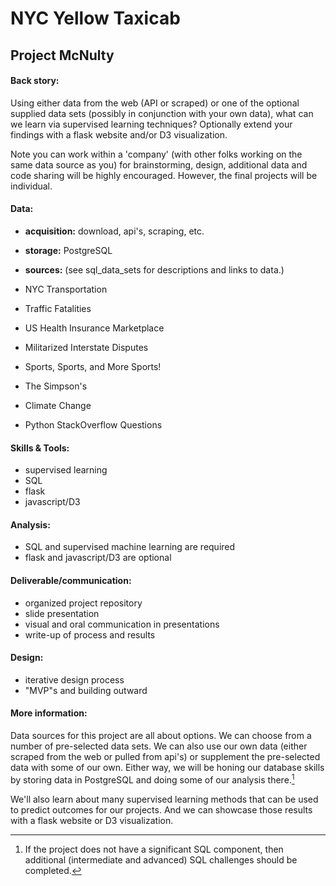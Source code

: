 # NYC Yellow Taxicab

## Project McNulty

#### Back story:
Using either data from the web (API or scraped) or one of the optional supplied data sets (possibly in conjunction with your own data), what can we learn via supervised learning techniques? Optionally extend your findings with a flask website and/or D3 visualization.

Note you can work within a 'company' (with other folks working on the same data source as you) for brainstorming, design, additional data and code sharing will be highly encouraged. However, the final projects will be individual.

#### Data:
* **acquisition:** download, api's, scraping, etc.
* **storage:** PostgreSQL
* **sources:** (see sql_data_sets for descriptions and links to data.)

* NYC Transportation
* Traffic Fatalities
* US Health Insurance Marketplace
* Militarized Interstate Disputes
* Sports, Sports, and More Sports!
* The Simpson's
* Climate Change
* Python StackOverflow Questions

#### Skills & Tools:
* supervised learning
* SQL
* flask
* javascript/D3

#### Analysis:
* SQL and supervised machine learning are required
* flask and javascript/D3 are optional

#### Deliverable/communication:
* organized project repository
* slide presentation
* visual and oral communication in presentations
* write-up of process and results

#### Design:
* iterative design process
* "MVP"s and building outward

#### More information:
Data sources for this project are all about options. We can choose from a number of pre-selected data sets. We can also use our own data (either scraped from the web or pulled from api's) or supplement the pre-selected data with some of our own. Either way, we will be honing our database skills by storing data in PostgreSQL and doing some of our analysis there.[^1]

[^1]: If the project does not have a significant SQL component, then additional (intermediate and advanced) SQL challenges should be completed.

We'll also learn about many supervised learning methods that can be used to predict outcomes for our projects. And we can showcase those results with a flask website or D3 visualization.
